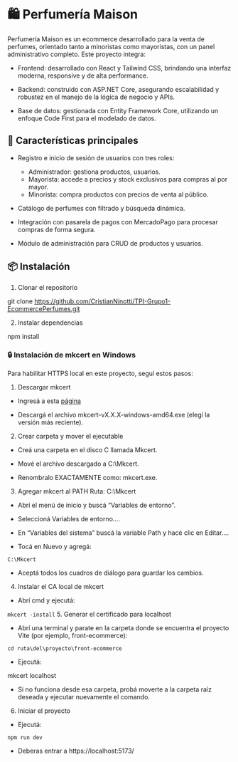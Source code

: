 # 🛍️ Perfumería Maison
Perfumería Maison es un ecommerce desarrollado para la venta de perfumes, orientado tanto a minoristas como mayoristas, con un panel administrativo completo. Este proyecto integra:

- Frontend: desarrollado con React y Tailwind CSS, brindando una interfaz moderna, responsive y de alta performance.

- Backend: construido con ASP.NET Core, asegurando escalabilidad y robustez en el manejo de la lógica de negocio y APIs.

- Base de datos: gestionada con Entity Framework Core, utilizando un enfoque Code First para el modelado de datos.

## 🎯 Características principales
- Registro e inicio de sesión de usuarios con tres roles:
    - Administrador: gestiona productos, usuarios.
    - Mayorista: accede a precios y stock exclusivos para compras al por mayor.
    - Minorista: compra productos con precios de venta al público.

- Catálogo de perfumes con filtrado y búsqueda dinámica.

- Integración con pasarela de pagos con MercadoPago para procesar compras de forma segura.

- Módulo de administración para CRUD de productos y usuarios.

## 📦 Instalación
1. Clonar el repositorio

git clone https://github.com/CristianNinotti/TPI-Grupo1-EcommercePerfumes.git

2. Instalar dependencias

npm install

### 🔒 Instalación de mkcert en Windows
Para habilitar HTTPS local en este proyecto, seguí estos pasos:

1. Descargar mkcert

- Ingresá a esta [página](https://github.com/FiloSottile/mkcert/releases)

- Descargá el archivo mkcert-vX.X.X-windows-amd64.exe (elegí la versión más reciente).

2. Crear carpeta y mover el ejecutable

- Creá una carpeta en el disco C llamada Mkcert.

- Mové el archivo descargado a C:\Mkcert.

- Renombralo EXACTAMENTE como: mkcert.exe.

3. Agregar mkcert al PATH Ruta: C:\Mkcert

- Abrí el menú de inicio y buscá “Variables de entorno”.

- Seleccioná Variables de entorno….

- En “Variables del sistema” buscá la variable Path y hacé clic en Editar….

- Tocá en Nuevo y agregá:

`C:\Mkcert`

- Aceptá todos los cuadros de diálogo para guardar los cambios.

4. Instalar el CA local de mkcert

- Abrí cmd y ejecutá:

`mkcert -install`
5. Generar el certificado para localhost

- Abrí una terminal y parate en la carpeta donde se encuentra el proyecto Vite (por ejemplo, front-ecommerce):

`cd ruta\del\proyecto\front-ecommerce`
- Ejecutá:

mkcert localhost
- Si no funciona desde esa carpeta, probá moverte a la carpeta raíz deseada y ejecutar nuevamente el comando.

6. Iniciar el proyecto

- Ejecutá:

`npm run dev`

- Deberas entrar a https://localhost:5173/
